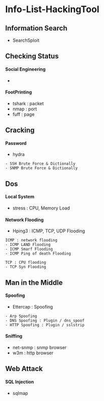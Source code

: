 # Info-List-HackingTool

## Information Search
* SearchSploit

## Checking Status
#### Social Engineering
* 
#### FootPrinting
* tshark : packet
* nmap : port
* fuff : page


## Cracking
#### Password
* hydra
```
- SSH Brute Force & Dictionally
- SNMP Brute Force & Dictionally
```

## Dos
#### Local System
* stress : CPU, Memory Load

#### Network Flooding
* Hping3 : ICMP, TCP, UDP Flooding
```
ICMP : network flooding
- ICMP LAND Flooding
- ICMP Smarf Flooding
- ICMP Ping of death Flooding

TCP : CPU flooding
- TCP Syn Flooding
```

## Man in the Middle
#### Spoofing
* Ettercap : Spoofing
```
- Arp Spoofing
- DNS Spoofing : Plugin / dns_spoof
- HTTP Spoofing : Plugin / sslstrip
```

#### Sniffing
* net-snmp : snmp browser
* w3m : http browser

## Web Attack
#### SQL Injection
* sqlmap
